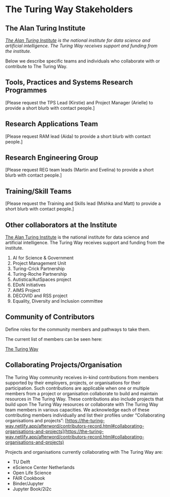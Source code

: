 # The Turing Way Stakeholders

## The Alan Turing Institute

*[The Alan Turing Institute](https://www.turing.ac.uk/) is the national institute for data science and artificial intelligence. The Turing Way receives support and funding from the institute.*

Below we describe specific teams and individuals who collaborate with or contribute to The Turing Way.

## Tools, Practices and Systems Research Programmes

[Please request the TPS Lead (Kirstie) and Project Manager (Arielle) to provide a short blurb with contact people.]

## Research Applications Team

[Please request RAM lead (Aida) to provide a short blurb with contact people.]

## Research Engineering Group

[Please request REG team leads (Martin and Evelina) to provide a short blurb with contact people.]

## Training/Skill Teams

[Please request the Training and Skills lead (Mishka and Matt) to provide a short blurb with contact people.]

## Other collaborators at the Institute

[The Alan Turing Institute](https://www.turing.ac.uk/) is the national institute for data science and artificial intelligence. The Turing Way receives support and funding from the institute.

1. AI for Science & Government
2. Project Management Unit
3. Turing-Crick Partnership
4. Turing-Roche Partnership
5. Autistica/AutSpaces project
6. EDoN initiatives
7. AIMS Project
8. DECOVID and RSS project
9. Equality, Diversity and Inclusion committee

## Community of Contributors

Define roles for the community members and pathways to take them.

The current list of members can be seen here:

[The Turing Way](https://the-turing-way.netlify.app/afterword/contributors-record.html)

## Collaborating Projects/Organisation

The Turing Way community receives in-kind contributions from members supported by their employers, projects, or organisations for their participation. Such contributions are applicable when one or multiple members from a project or organisation collaborate to build and maintain resources in The Turing Way. These contributions also include projects that build upon The Turing Way resources or collaborate with The Turing Way team members in various capacities. We acknowledge each of these contributing members individually and list their profiles under “Collaborating organisations and projects”: [](https://the-turing-way.netlify.app/afterword/contributors-record.html#collaborating-organisations-and-projects)[https://the-turing-way.netlify.app/afterword/contributors-record.html#collaborating-organisations-and-projects](https://the-turing-way.netlify.app/afterword/contributors-record.html#collaborating-organisations-and-projects)

Projects and organisations currently collaborating with The Turing Way are:

-   TU Delft
-   eScience Center Netherlands
-   Open Life Science
-   FAIR Cookbook
-   Binder/Jupyter
-   Jupyter Book/2i2c
